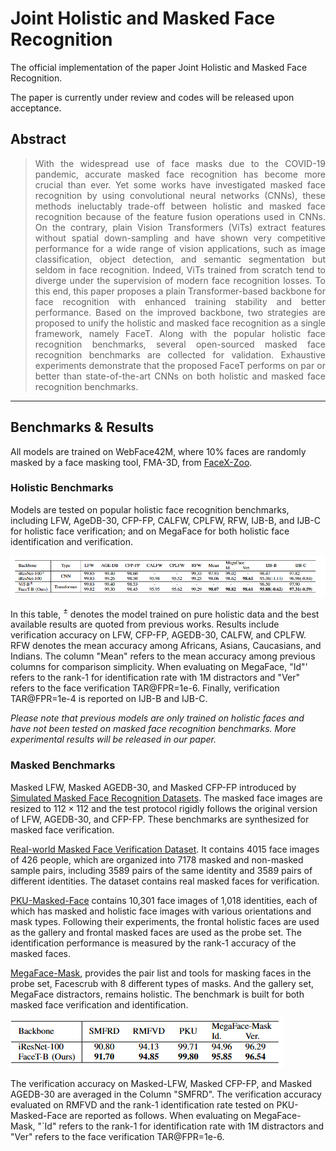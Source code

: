 # Joint Holistic and Masked Face Recognition

The official implementation of the paper Joint Holistic and Masked Face Recognition.

The paper is currently under review and codes will be released upon acceptance.

## Abstract 

><div align="justify">With the widespread use of face masks due to the COVID-19 pandemic, accurate masked face recognition has become more crucial than ever. Yet some works have investigated masked face recognition by using convolutional neural networks (CNNs), these methods ineluctably trade-off between holistic and masked face recognition because of the feature fusion operations used in CNNs. On the contrary, plain Vision Transformers (ViTs) extract features without spatial down-sampling and have shown very competitive performance for a wide range of vision applications, such as image classification, object detection, and semantic segmentation but seldom in face recognition. Indeed, ViTs trained from scratch tend to diverge under the supervision of modern face recognition losses. To this end, this paper proposes a plain Transformer-based backbone for face recognition with enhanced training stability and better performance. Based on the improved backbone, two strategies are proposed to unify the holistic and masked face recognition as a single framework, namely FaceT. Along with the popular holistic face recognition benchmarks, several open-sourced masked face recognition benchmarks are collected for validation. Exhaustive experiments demonstrate that the proposed FaceT performs on par or better than state-of-the-art CNNs on both holistic and masked face recognition benchmarks.</div>

------

## Benchmarks & Results
All models are trained on WebFace42M, where 10% faces are randomly masked by a face masking tool, FMA-3D, from [FaceX-Zoo](https://github.com/JDAI-CV/FaceX-Zoo).

### Holistic Benchmarks
Models are tested on popular holistic face recognition benchmarks, including LFW, AgeDB-30, CFP-FP, CALFW, CPLFW, RFW, IJB-B, and IJB-C for holistic face verification; and on MegaFace for both holistic face identification and verification.

![t1](https://github.com/zyainfal/Joint-Holistic-and-Masked-Face-Recognition/blob/main/fig/t1.PNG)

In this table, $^{\pm}$ denotes the model trained on pure holistic data and the best available results are quoted from previous works. Results include verification accuracy on LFW, CFP-FP, AGEDB-30, CALFW, and CPLFW. RFW denotes the mean accuracy among Africans, Asians, Caucasians, and Indians. The column "Mean" refers to the mean accuracy among previous columns for comparison simplicity. When evaluating on MegaFace,  "Id"' refers to the rank-1 for identification rate with 1M distractors and "Ver" refers to the face verification TAR@FPR=1e-6. Finally, verification TAR@FPR=1e-4 is reported on IJB-B and IJB-C. 

*Please note that previous models are only trained on holistic faces and have not been tested on masked face recognition benchmarks. More experimental results will be released in our paper.*

### Masked Benchmarks
Masked LFW, Masked AGEDB-30, and Masked CFP-FP introduced by [Simulated Masked Face Recognition Datasets](https://github.com/X-zhangyang/Real-World-Masked-Face-Dataset). The masked face images are resized to $112 \times 112$ and the test protocol rigidly follows the original version of LFW, AGEDB-30, and CFP-FP. These benchmarks are synthesized for masked face verification.

[Real-world Masked Face Verification Dataset](https://github.com/X-zhangyang/Real-World-Masked-Face-Dataset). It contains 4015 face images of 426 people, which are organized into 7178 masked and non-masked sample pairs, including 3589 pairs of the same identity and 3589 pairs of different identities. The dataset contains real masked faces for verification.

[PKU-Masked-Face](https://pkuml.org/resources/pku-masked-face-dataset.html) contains 10,301 face images of 1,018 identities, each of which has masked and holistic face images with various orientations and mask types. Following their experiments, the frontal holistic faces are used as the gallery and frontal masked faces are used as the probe set. The identification performance is measured by the rank-1 accuracy of the masked faces.

[MegaFace-Mask](https://github.com/JDAI-CV/FaceX-Zoo/tree/main/test_protocol), provides the pair list and tools for masking faces in the probe set, Facescrub with 8 different types of masks. And the gallery set, MegaFace distractors, remains holistic. The benchmark is built for both masked face verification and identification.

![t2](https://github.com/zyainfal/Joint-Holistic-and-Masked-Face-Recognition/blob/main/fig/t2.PNG)

The verification accuracy on Masked-LFW, Masked CFP-FP, and Masked AGEDB-30 are averaged in the Column "SMFRD". The verification accuracy evaluated on RMFVD and the rank-1 identification rate tested on PKU-Masked-Face are reported as follows. When evaluating on MegaFace-Mask,  "`Id" refers to the rank-1 for identification rate with 1M distractors and "Ver" refers to the face verification TAR@FPR=1e-6.
